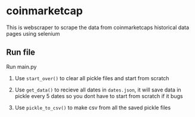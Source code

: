 # coinmarketcap
This is webscraper to scrape the data from coinmarketcaps historical data pages using selenium

## Run file
Run main.py

1. Use `start_over()` to clear all pickle files and start from scratch

2. Use `get_data()` to recieve all dates in `dates.json`, it will save data in pickle every 5 dates so you dont have to start from scratch if it bugs

3. Use `pickle_to_csv()` to make csv from all the saved pickle files



